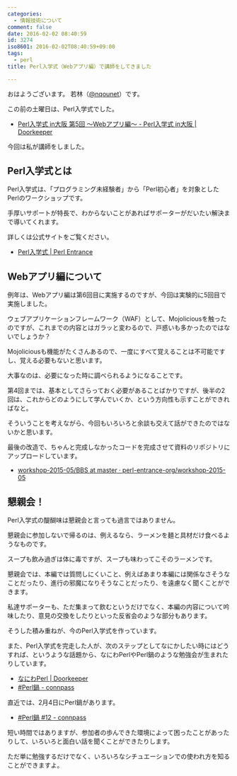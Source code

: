 ```yaml
---
categories:
  - 情報技術について
comment: false
date: 2016-02-02 08:40:59
id: 3274
iso8601: 2016-02-02T08:40:59+09:00
tags:
  - perl
title: Perl入学式（Webアプリ編）で講師をしてきました

---
```


<p>おはようございます。
若林（<a href="https://twitter.com/nqounet">@nqounet</a>）です。</p>

<p>この前の土曜日は、Perl入学式でした。</p>

<ul>
<li><a href="https://perl-entrance-osaka.doorkeeper.jp/events/36826">Perl入学式 in大阪 第5回 〜Webアプリ編〜 - Perl入学式 in大阪 | Doorkeeper</a></li>
</ul>

<p>今回は私が講師をしました。</p>



<h2>Perl入学式とは</h2>

<p>Perl入学式は、「プログラミング未経験者」から「Perl初心者」を対象としたPerlのワークショップです。</p>

<p>手厚いサポートが特長で、わからないことがあればサポーターがだいたい解決まで導いてくれます。</p>

<p>詳しくは公式サイトをご覧ください。</p>

<ul>
<li><a href="http://www.perl-entrance.org/">Perl入学式 | Perl Entrance</a></li>
</ul>

<h2>Webアプリ編について</h2>

<p>例年は、Webアプリ編は第6回目に実施するのですが、今回は実験的に5回目で実施しました。</p>

<p>ウェブアプリケーションフレームワーク（WAF）として、Mojoliciousを触ったのですが、これまでの内容とはガラッと変わるので、戸惑いも多かったのではないでしょうか？</p>

<p>Mojoliciousも機能がたくさんあるので、一度にすべて覚えることは不可能ですし、覚える必要もないと思います。</p>

<p>大事なのは、必要になった時に調べられるようになることです。</p>

<p>第4回までは、基本としてさらっておく必要があることばかりですが、後半の2回は、これからどのようにして学んでいくか、という方向性も示すことができればなと。</p>

<p>そういうことを考えながら、今回もいろいろと余談も交えて話ができたのではないかと思います。</p>

<p>最後の改造で、ちゃんと完成しなかったコードを完成させて資料のリポジトリにアップロードしています。</p>

<ul>
<li><a href="https://github.com/perl-entrance-org/workshop-2015-05/blob/master/answer_sample/osaka/nqounet/BBS">workshop-2015-05/BBS at master · perl-entrance-org/workshop-2015-05</a></li>
</ul>

<h2>懇親会！</h2>

<p>Perl入学式の醍醐味は懇親会と言っても過言ではありません。</p>

<p>懇親会に参加しないで帰るのは、例えるなら、ラーメンを麺と具材だけ食べるようなものです。</p>

<p>スープも飲み過ぎは体に毒ですが、スープも味わってこそのラーメンです。</p>

<p>懇親会では、本編では質問しにくいこと、例えばあまり本編には関係なさそうなことだったり、進行の邪魔になりそうなことだったり、を遠慮なく聞くことができます。</p>

<p>私達サポーターも、ただ集まって飲むというだけでなく、本編の内容について吟味したり、意見の交換をしたりといった反省会のような部分もあります。</p>

<p>そうした積み重ねが、今のPerl入学式を作っています。</p>

<p>また、Perl入学式を完走した人が、次のステップとしてなにかしたい時にはどうすれば、というような話題から、なにわPerlやPerl鍋のような勉強会が生まれたりしています。</p>

<ul>
<li><a href="https://naniwaperl.doorkeeper.jp/">なにわPerl | Doorkeeper</a></li>
<li><a href="http://perlnabe.connpass.com/">#Perl鍋 - connpass</a></li>
</ul>

<p>直近では、2月4日にPerl鍋があります。</p>

<ul>
<li><a href="http://perlnabe.connpass.com/event/24946/">#Perl鍋 #12 - connpass</a></li>
</ul>

<p>短い時間ではありますが、参加者の歩んできた環境によって困ったことがあったりして、いろいろと面白い話を聞くことができたりします。</p>

<p>ただ単に勉強するだけでなく、いろいろなシチュエーションでの使われ方を知ることができますよ。</p>
    	